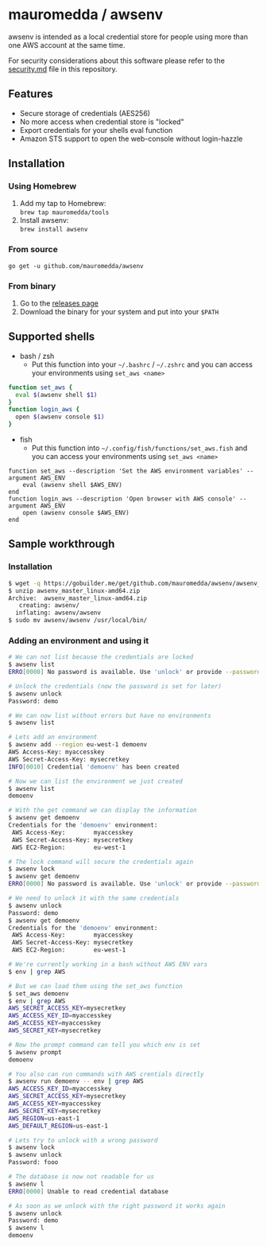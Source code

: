 # mauromedda / awsenv

awsenv is intended as a local credential store for people using more than one AWS account at the same time.

For security considerations about this software please refer to the [security.md](https://github.com/mauromedda/awsenv/blob/master/security.md) file in this repository.

## Features
- Secure storage of credentials (AES256)
- No more access when credential store is "locked"
- Export credentials for your shells eval function
- Amazon STS support to open the web-console without login-hazzle

## Installation

### Using Homebrew

1. Add my tap to Homebrew:  
  `brew tap mauromedda/tools`
2. Install awsenv:  
  `brew install awsenv`

### From source

```
go get -u github.com/mauromedda/awsenv
```

### From binary

1. Go to the [releases page](https://github.com/mauromedda/awsenv/releases)
2. Download the binary for your system and put into your `$PATH`

## Supported shells

- bash / zsh
  - Put this function into your `~/.bashrc` / `~/.zshrc` and you can access your environments using `set_aws <name>`

```bash
function set_aws {
  eval $(awsenv shell $1)
}
function login_aws {
  open $(awsenv console $1)
}
```

- fish
  - Put this function into `~/.config/fish/functions/set_aws.fish` and you can access your environments using `set_aws <name>`

```fish
function set_aws --description 'Set the AWS environment variables' --argument AWS_ENV
	eval (awsenv shell $AWS_ENV)
end
function login_aws --description 'Open browser with AWS console' --argument AWS_ENV
	open (awsenv console $AWS_ENV)
end
```

## Sample workthrough

### Installation
```bash
$ wget -q https://gobuilder.me/get/github.com/mauromedda/awsenv/awsenv_master_linux-amd64.zip
$ unzip awsenv_master_linux-amd64.zip
Archive:  awsenv_master_linux-amd64.zip
   creating: awsenv/
  inflating: awsenv/awsenv
$ sudo mv awsenv/awsenv /usr/local/bin/
```

### Adding an environment and using it
```bash
# We can not list because the credentials are locked
$ awsenv list
ERRO[0000] No password is available. Use 'unlock' or provide --password.

# Unlock the credentials (now the password is set for later)
$ awsenv unlock
Password: demo

# We can now list without errors but have no environments
$ awsenv list

# Lets add an environment
$ awsenv add --region eu-west-1 demoenv
AWS Access-Key: myaccesskey
AWS Secret-Access-Key: mysecretkey
INFO[0010] Credential 'demoenv' has been created

# Now we can list the environment we just created
$ awsenv list
demoenv

# With the get command we can display the information
$ awsenv get demoenv
Credentials for the 'demoenv' environment:
 AWS Access-Key:        myaccesskey
 AWS Secret-Access-Key: mysecretkey
 AWS EC2-Region:        eu-west-1

# The lock command will secure the credentials again
$ awsenv lock
$ awsenv get demoenv
ERRO[0000] No password is available. Use 'unlock' or provide --password.

# We need to unlock it with the same credentials
$ awsenv unlock
Password: demo
$ awsenv get demoenv
Credentials for the 'demoenv' environment:
 AWS Access-Key:        myaccesskey
 AWS Secret-Access-Key: mysecretkey
 AWS EC2-Region:        eu-west-1

# We're currently working in a bash without AWS ENV vars
$ env | grep AWS

# But we can load them using the set_aws function
$ set_aws demoenv
$ env | grep AWS
AWS_SECRET_ACCESS_KEY=mysecretkey
AWS_ACCESS_KEY_ID=myaccesskey
AWS_ACCESS_KEY=myaccesskey
AWS_SECRET_KEY=mysecretkey

# Now the prompt command can tell you which env is set
$ awsenv prompt
demoenv

# You also can run commands with AWS crentials directly
$ awsenv run demoenv -- env | grep AWS
AWS_ACCESS_KEY_ID=myaccesskey
AWS_SECRET_ACCESS_KEY=mysecretkey
AWS_ACCESS_KEY=myaccesskey
AWS_SECRET_KEY=mysecretkey
AWS_REGION=us-east-1
AWS_DEFAULT_REGION=us-east-1

# Lets try to unlock with a wrong password
$ awsenv lock
$ awsenv unlock
Password: fooo

# The database is now not readable for us
$ awsenv l
ERRO[0000] Unable to read credential database

# As soon as we unlock with the right password it works again
$ awsenv unlock
Password: demo
$ awsenv l
demoenv
```
